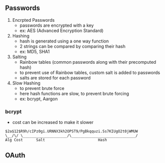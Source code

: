 ## Passwords

1. Encrpted Passwords
    - passwords are encrypted with a key
    - ex: AES (Advanced Encryption Standard)
1. Hashing
    - hash is generated using a one way function
    - 2 strings can be compared by comparing their hash
    - ex: MD5, SHA1
1. Salting
    - Rainbow tables (common passwords along with their precomputed hash)
    - to prevent use of Rainbow tables, custom salt is added to passwords
    - salts are stored for each password
1. Slow Hashing
    - to prevent brute force
    - here hash functions are slow, to prevent brute forcing
    - ex: bcrypt, Aargon

### bcrypt

- cost can be increased to make it slower

```
$2a$12$R9h/cIPz0gi.URNNX3kh2OPST9/PgBkqquzi.Ss7KIUgO2t0jWMUW
\__/\/ \____________________/\_____________________________/
Alg Cost      Salt                        Hash
```

## OAuth
